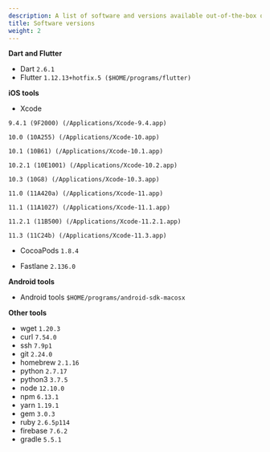```yaml
---
description: A list of software and versions available out-of-the-box on Codemagic.
title: Software versions
weight: 2
---
```

**Dart and Flutter**

- Dart `2.6.1`
- Flutter `1.12.13+hotfix.5 ($HOME/programs/flutter)`

**iOS tools**

- Xcode

`9.4.1 (9F2000) (/Applications/Xcode-9.4.app)`

`10.0 (10A255) (/Applications/Xcode-10.app)`

`10.1 (10B61) (/Applications/Xcode-10.1.app)`

`10.2.1 (10E1001) (/Applications/Xcode-10.2.app)`

`10.3 (10G8) (/Applications/Xcode-10.3.app)`

`11.0 (11A420a) (/Applications/Xcode-11.app)`

`11.1 (11A1027) (/Applications/Xcode-11.1.app)`

`11.2.1 (11B500) (/Applications/Xcode-11.2.1.app)`

`11.3 (11C24b) (/Applications/Xcode-11.3.app)`


- CocoaPods `1.8.4`

- Fastlane `2.136.0`

**Android tools**

- Android tools `$HOME/programs/android-sdk-macosx`

**Other tools**

- wget `1.20.3`
- curl `7.54.0`
- ssh `7.9p1`
- git `2.24.0`
- homebrew `2.1.16`
- python `2.7.17`
- python3 `3.7.5`
- node `12.10.0`
- npm `6.13.1`
- yarn `1.19.1`
- gem `3.0.3`
- ruby `2.6.5p114`
- firebase `7.6.2`
- gradle `5.5.1`
